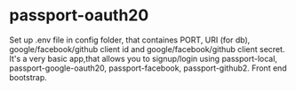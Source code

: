 # passport-oauth20

Set up .env file in config folder, that containes PORT, URI (for db), google/facebook/github client id and google/facebook/github client secret. 
It's a very basic app,that allows you to signup/login using passport-local, passport-google-oauth20, passport-facebook, passport-github2.
Front end bootstrap.
